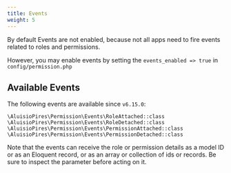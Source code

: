```yaml
---
title: Events
weight: 5
---
```


By default Events are not enabled, because not all apps need to fire events related to roles and permissions.

However, you may enable events by setting the `events_enabled => true` in `config/permission.php`

## Available Events

The following events are available since `v6.15.0`:

```
\AluisioPires\Permission\Events\RoleAttached::class
\AluisioPires\Permission\Events\RoleDetached::class
\AluisioPires\Permission\Events\PermissionAttached::class
\AluisioPires\Permission\Events\PermissionDetached::class
```
Note that the events can receive the role or permission details as a model ID or as an Eloquent record, or as an array or collection of ids or records. Be sure to inspect the parameter before acting on it.

